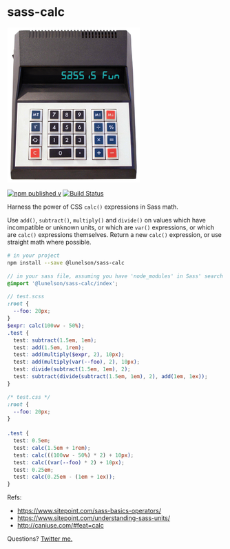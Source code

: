 # sass-calc

!['sass calc'](sass-calc.png)

[![npm published v](https://img.shields.io/npm/v/@lunelson/sass-calc.svg)]()
[![Build Status](https://travis-ci.org/lunelson/sass-calc.svg?branch=master)](https://travis-ci.org/lunelson/sass-calc)

Harness the power of CSS `calc()` expressions in Sass math.

Use `add()`, `subtract()`, `multiply()` and `divide()` on values which have incompatible or unknown units, or which are `var()` expressions, or which are `calc()` expressions themselves. Return a new `calc()` expression, or use straight math where possible.

```sh
# in your project
npm install --save @lunelson/sass-calc
```
```scss
// in your sass file, assuming you have 'node_modules' in Sass' search path
@import '@lunelson/sass-calc/index';
```
```scss
// test.scss
:root {
  --foo: 20px;
}
$expr: calc(100vw - 50%);
.test {
  test: subtract(1.5em, 1em);
  test: add(1.5em, 1rem);
  test: add(multiply($expr, 2), 10px);
  test: add(multiply(var(--foo), 2), 10px);
  test: divide(subtract(1.5em, 1em), 2);
  test: subtract(divide(subtract(1.5em, 1em), 2), add(1em, 1ex));
}
```
```css
/* test.css */
:root {
  --foo: 20px;
}

.test {
  test: 0.5em;
  test: calc(1.5em + 1rem);
  test: calc(((100vw - 50%) * 2) + 10px);
  test: calc((var(--foo) * 2) + 10px);
  test: 0.25em;
  test: calc(0.25em - (1em + 1ex));
}
```

Refs:

- https://www.sitepoint.com/sass-basics-operators/
- https://www.sitepoint.com/understanding-sass-units/
- http://caniuse.com/#feat=calc

Questions? [Twitter me.](https://twitter.com/lunelson)
